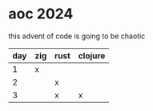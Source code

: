 # aoc 2024
this advent of code is going to be chaotic

| day | zig | rust | clojure |
|-----|-----|------|---------|
| 1   | x   |      |         |
| 2   |     | x    |         |
| 3   |     | x    | x       |
